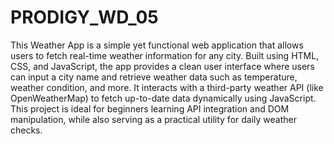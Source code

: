 # PRODIGY_WD_05
This Weather App is a simple yet functional web application that allows users to fetch real-time weather information for any city. Built using HTML, CSS, and JavaScript, the app provides a clean user interface where users can input a city name and retrieve weather data such as temperature, weather condition, and more. It interacts with a third-party weather API (like OpenWeatherMap) to fetch up-to-date data dynamically using JavaScript. This project is ideal for beginners learning API integration and DOM manipulation, while also serving as a practical utility for daily weather checks.
